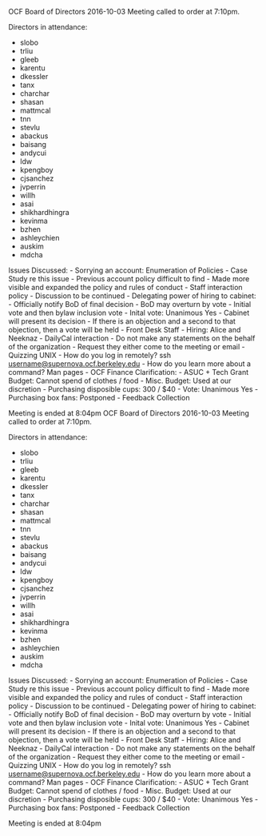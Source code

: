 OCF Board of Directors
2016-10-03
Meeting called to order at 7:10pm.

Directors in attendance:
- slobo
- trliu
- gleeb
- karentu
- dkessler
- tanx
- charchar
- shasan
- mattmcal
- tnn
- stevlu
- abackus
- baisang
- andycui
- ldw
- kpengboy
- cjsanchez
- jvperrin
- willh
- asai
- shikhardhingra
- kevinma
- bzhen
- ashleychien
- auskim
- mdcha

Issues Discussed:
    - Sorrying an account: Enumeration of Policies
        - Case Study re this issue
        - Previous account policy difficult to find
        - Made more visible and expanded the policy and rules of conduct
        - Staff interaction policy
        - Discussion to be continued 
    - Delegating power of hiring to cabinet:
        - Officially notify BoD of final decision
        - BoD may overturn by vote
        - Initial vote and then bylaw inclusion vote
            - Inital vote: Unanimous Yes
        - Cabinet will present its decision
            - If there is an objection and a second to that objection, then a vote will be held
    - Front Desk Staff
        - Hiring: Alice and Neeknaz
    - DailyCal interaction
        - Do not make any statements on the behalf of the organization
        - Request they either come to the meeting or email
    - Quizzing UNIX
        - How do you log in remotely?
          ssh username@supernova.ocf.berkeley.edu
        - How do you learn more about a command?
          Man pages
    - OCF Finance Clarification:
        - ASUC + Tech Grant Budget: Cannot spend of clothes / food
        - Misc. Budget: Used at our discretion
    - Purchasing disposible cups: 300 / $40
        - Vote: Unanimous Yes
    - Purchasing box fans: Postponed
    - Feedback Collection

Meeting is ended at 8:04pm
OCF Board of Directors
2016-10-03
Meeting called to order at 7:10pm.

Directors in attendance:
- slobo
- trliu
- gleeb
- karentu
- dkessler
- tanx
- charchar
- shasan
- mattmcal
- tnn
- stevlu
- abackus
- baisang
- andycui
- ldw
- kpengboy
- cjsanchez
- jvperrin
- willh
- asai
- shikhardhingra
- kevinma
- bzhen
- ashleychien
- auskim
- mdcha

Issues Discussed:
    - Sorrying an account: Enumeration of Policies
        - Case Study re this issue
        - Previous account policy difficult to find
        - Made more visible and expanded the policy and rules of conduct
        - Staff interaction policy
        - Discussion to be continued 
    - Delegating power of hiring to cabinet:
        - Officially notify BoD of final decision
        - BoD may overturn by vote
        - Initial vote and then bylaw inclusion vote
            - Inital vote: Unanimous Yes
        - Cabinet will present its decision
            - If there is an objection and a second to that objection, then a vote will be held
    - Front Desk Staff
        - Hiring: Alice and Neeknaz
    - DailyCal interaction
        - Do not make any statements on the behalf of the organization
        - Request they either come to the meeting or email
    - Quizzing UNIX
        - How do you log in remotely?
          ssh username@supernova.ocf.berkeley.edu
        - How do you learn more about a command?
          Man pages
    - OCF Finance Clarification:
        - ASUC + Tech Grant Budget: Cannot spend of clothes / food
        - Misc. Budget: Used at our discretion
    - Purchasing disposible cups: 300 / $40
        - Vote: Unanimous Yes
    - Purchasing box fans: Postponed
    - Feedback Collection

Meeting is ended at 8:04pm

